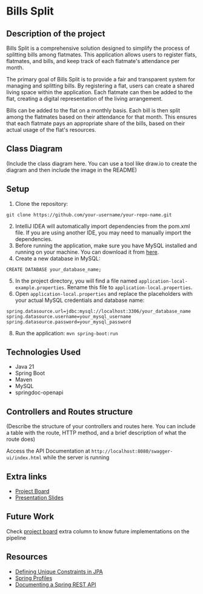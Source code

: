 # Bills Split

## Description of the project

Bills Split is a comprehensive solution designed to simplify the process of splitting bills among flatmates. This application allows users to register flats, flatmates, and bills, and keep track of each flatmate's attendance per month.

The primary goal of Bills Split is to provide a fair and transparent system for managing and splitting bills. By registering a flat, users can create a shared living space within the application. Each flatmate can then be added to the flat, creating a digital representation of the living arrangement.

Bills can be added to the flat on a monthly basis. Each bill is then split among the flatmates based on their attendance for that month. This ensures that each flatmate pays an appropriate share of the bills, based on their actual usage of the flat's resources.


## Class Diagram
(Include the class diagram here. You can use a tool like draw.io to create the diagram and then include the image in the README)

## Setup
1. Clone the repository:
```
git clone https://github.com/your-username/your-repo-name.git
```

2. IntelliJ IDEA will automatically import dependencies from the pom.xml file. If you are using another IDE, you may need to manually import the dependencies.
3. Before running the application, make sure you have MySQL installed and running on your machine. You can download it from [here](https://dev.mysql.com/downloads/installer/). 
4. Create a new database in MySQL:
```
CREATE DATABASE your_database_name;
```

5. In the project directory, you will find a file named `application-local-example.properties`. Rename this file to `application-local.properties`. 
6. Open `application-local.properties` and replace the placeholders with your actual MySQL credentials and database name:
```
spring.datasource.url=jdbc:mysql://localhost:3306/your_database_name 
spring.datasource.username=your_mysql_username
spring.datasource.password=your_mysql_password
```
8. Run the application: `mvn spring-boot:run`

## Technologies Used
- Java 21
- Spring Boot
- Maven
- MySQL
- springdoc-openapi

## Controllers and Routes structure
(Describe the structure of your controllers and routes here. You can include a table with the route, HTTP method, and a brief description of what the route does)

Access the API Documentation at `http://localhost:8080/swagger-ui/index.html` while the server is running

## Extra links
- [Project Board](https://www.baeldung.com/spring-rest-openapi-documentation)
- [Presentation Slides](URL_TO_PRESENTATION_SLIDES)

## Future Work
Check [project board](https://github.com/users/anagmrebelo/projects/10/views/1) extra column to know future implementations on the pipeline

## Resources
- [Defining Unique Constraints in JPA](https://www.baeldung.com/jpa-unique-constraints)
- [Spring Profiles](https://www.baeldung.com/spring-profiles)
- [Documenting a Spring REST API](https://www.baeldung.com/spring-rest-openapi-documentation)